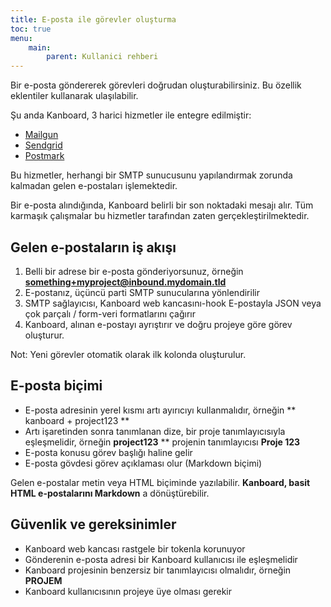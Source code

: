 ```yaml
---
title: E-posta ile görevler oluşturma
toc: true
menu:
    main:
        parent: Kullanici rehberi
---
```


Bir e-posta göndererek görevleri doğrudan oluşturabilirsiniz.
Bu özellik eklentiler kullanarak ulaşılabilir.

Şu anda Kanboard, 3 harici hizmetler ile entegre edilmiştir:

- [Mailgun](https://github.com/kanboard/plugin-mailgun)
- [Sendgrid](https://github.com/kanboard/plugin-sendgrid)
- [Postmark](https://github.com/kanboard/plugin-postmark)

Bu hizmetler, herhangi bir SMTP sunucusunu yapılandırmak zorunda kalmadan gelen e-postaları işlemektedir.

Bir e-posta alındığında, Kanboard belirli bir son noktadaki mesajı alır.
Tüm karmaşık çalışmalar bu hizmetler tarafından zaten gerçekleştirilmektedir.

Gelen e-postaların iş akışı
---------------------------

1. Belli bir adrese bir e-posta gönderiyorsunuz, örneğin **something+myproject@inbound.mydomain.tld**
2. E-postanız, üçüncü parti SMTP sunucularına yönlendirilir
3. SMTP sağlayıcısı, Kanboard web kancasını-hook  E-postayla JSON veya çok parçalı / form-veri formatlarını çağırır
4. Kanboard, alınan e-postayı ayrıştırır ve doğru projeye göre görev oluşturur.

Not: Yeni görevler otomatik olarak ilk kolonda oluşturulur.

E-posta biçimi
--------------

- E-posta adresinin yerel kısmı artı ayırıcıyı kullanmalıdır, örneğin ** kanboard + project123 **
- Artı işaretinden sonra tanımlanan dize, bir proje tanımlayıcısıyla eşleşmelidir, örneğin **project123** ** projenin tanımlayıcısı **Proje 123**
- E-posta konusu görev başlığı haline gelir
- E-posta gövdesi görev açıklaması olur (Markdown biçimi)

Gelen e-postalar metin veya HTML biçiminde yazılabilir.
**Kanboard, basit HTML e-postalarını Markdown** a dönüştürebilir.

Güvenlik ve gereksinimler
-------------------------

- Kanboard web kancası rastgele bir tokenla korunuyor
- Gönderenin e-posta adresi bir Kanboard kullanıcısı ile eşleşmelidir
- Kanboard projesinin benzersiz bir tanımlayıcısı olmalıdır, örneğin **PROJEM**
- Kanboard kullanıcısının projeye üye olması gerekir
